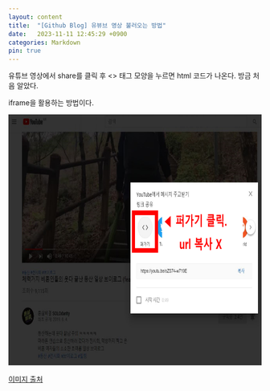 ```yaml
---
layout: content
title:  "[Github Blog] 유뷰브 영상 불러오는 방법"
date:   2023-11-11 12:45:29 +0900
categories: Markdown
pin: true
---
```


유튜브 영상에서 share를 클릭 후 <> 태그 모양을 누르면 html 코드가 나온다.
방금 처음 알았다.

iframe을 활용하는 방법이다.

<img src="/img/blogimg/Github/유튜브영상 공유 방법.png" style="height:500px">

[이미지 출처](https://arphabeta.github.io/forbeginner/HTML/video.html)